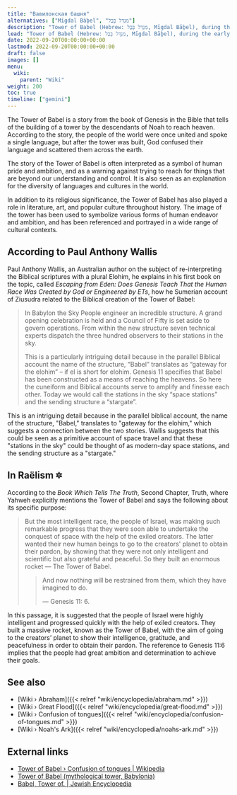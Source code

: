 ```yaml
---
title: "Вавилонская башня"
alternatives: ["Mīgdal Bāḇel", "מִגְדַּל בָּבֶל"]
description: "Tower of Babel (Hebrew: מִגְדַּל בָּבֶל, Mīgdal Bāḇel), during the early days after the Great Flood, an interstellar spacecraft (perhaps elongated in shape like a rocket) that was built in a collaborative effort between the people of Israel and the exiled Elohimian creators. The purpose of the spacecraft was to improve the diplomatic relations with the Elohimian home planet who were hostile to the preservation of life on Earth by securing amensty for its inhabitants."
lead: "Tower of Babel (Hebrew: מִגְדַּל בָּבֶל, Mīgdal Bāḇel), during the early days after the Great Flood, an interstellar spacecraft (perhaps elongated in shape like a rocket) that was built in a collaborative effort between the people of Israel and the exiled Elohimian creators. The purpose of the spacecraft was to improve the diplomatic relations with the Elohimian home planet who were hostile to the preservation of life on Earth by securing amensty for its inhabitants."
date: 2022-09-20T00:00:00+00:00
lastmod: 2022-09-20T00:00:00+00:00
draft: false
images: []
menu:
  wiki:
    parent: "Wiki"
weight: 200
toc: true
timeline: ["gemini"]
---
```


The Tower of Babel is a story from the book of Genesis in the Bible that tells of the building of a tower by the descendants of Noah to reach heaven. According to the story, the people of the world were once united and spoke a single language, but after the tower was built, God confused their language and scattered them across the earth.

The story of the Tower of Babel is often interpreted as a symbol of human pride and ambition, and as a warning against trying to reach for things that are beyond our understanding and control. It is also seen as an explanation for the diversity of languages and cultures in the world.

In addition to its religious significance, the Tower of Babel has also played a role in literature, art, and popular culture throughout history. The image of the tower has been used to symbolize various forms of human endeavor and ambition, and has been referenced and portrayed in a wide range of cultural contexts.

## According to Paul Anthony Wallis

Paul Anthony Wallis, an Australian author on the subject of re-interpreting the Biblical scriptures with a plural Elohim, he explains in his first book on the topic, called _Escaping from Eden: Does Genesis Teach That the Human Race Was Created by God or Engineered by ETs_, how he Sumerian account of Ziusudra related to the Biblical creation of the Tower of Babel:

> In Babylon the Sky People engineer an incredible structure. A grand opening celebration is held and a Council of Fifty is set aside to govern operations. From within the new structure seven technical experts dispatch the three hundred observers to their
stations in the sky.
>
> This is a particularly intriguing detail because in the parallel Biblical account the name of the structure, “Babel” translates as “gateway for the elohim” – if el is short for elohim. Genesis 11 specifies that Babel has been constructed as a means of reaching the heavens. So here the cuneiform and Biblical accounts serve to amplify and finesse each other. Today we would call the stations in the sky “space stations” and the sending structure a “stargate”.

This is an intriguing detail because in the parallel biblical account, the name of the structure, "Babel," translates to "gateway for the elohim," which suggests a connection between the two stories. Wallis suggests that this could be seen as a primitive account of space travel and that these "stations in the sky" could be thought of as modern-day space stations, and the sending structure as a "stargate."

## In Raëlism 🔯

According to the _Book Which Tells The Truth_, Second Chapter, Truth, where Yahweh explicitly mentions the Tower of Babel and says the following about its specific purpose:

> But the most intelligent race, the people of Israel, was making such remarkable progress that they were soon able to undertake the conquest of space with the help of the exiled creators. The latter wanted their new human beings to go to the creators' planet to obtain their pardon, by showing that they were not only intelligent and scientific but also grateful and peaceful. So they built an enormous rocket — The Tower of Babel.
>
>> And now nothing will be restrained from them, which they have imagined to do.
>>
>> — Genesis 11: 6.

In this passage, it is suggested that the people of Israel were highly intelligent and progressed quickly with the help of exiled creators. They built a massive rocket, known as the Tower of Babel, with the aim of going to the creators’ planet to show their intelligence, gratitude, and peacefulness in order to obtain their pardon. The reference to Genesis 11:6 implies that the people had great ambition and determination to achieve their goals.

## See also

- [Wiki › Abraham]({{< relref "wiki/encyclopedia/abraham.md" >}})
- [Wiki › Great Flood]({{< relref "wiki/encyclopedia/great-flood.md" >}})
- [Wiki › Confusion of tongues]({{< relref "wiki/encyclopedia/confusion-of-tongues.md" >}})
- [Wiki › Noah\'s Ark]({{< relref "wiki/encyclopedia/noahs-ark.md" >}})

## External links

- [Tower of Babel › Confusion of tongues | Wikipedia](https://en.wikipedia.org/wiki/Tower_of_Babel#Confusion_of_tongues)
- [Tower of Babel (mythological tower, Babylonia)](https://www.britannica.com/topic/Tower-of-Babel)
- [Babel, Tower of. | Jewish Encyclopedia](https://www.jewishencyclopedia.com/articles/2279-babel-tower-of)
